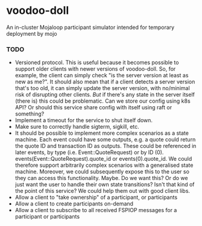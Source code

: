 # voodoo-doll
An in-cluster Mojaloop participant simulator intended for temporary deployment by mojo

### TODO
- Versioned protocol. This is useful because it becomes possible to support older clients with
    newer versions of voodoo-doll. So, for example, the client can simply check "is the server
    version at least as new as me?". It should also mean that if a client detects a server version
    that's too old, it can simply update the server version, with no/minimal risk of disrupting
    other clients. *But* if there's any state in the server itself (there is) this could be
    problematic. Can we store our config using k8s API? Or should this service share config with
    itself using raft or something?
- Implement a timeout for the service to shut itself down.
- Make sure to correctly handle sigterm, sigkill, etc.
- It should be possible to implement more complex scenarios as a state machine. Each event could
    have some outputs, e.g. a quote could return the quote ID and transaction ID as outputs. These
    could be referenced in later events, by type (i.e. Event::QuoteRequest) or by ID (0).
    events(Event::QuoteRequest).quote_id or events(0).quote_id. We could therefore support
    arbitrarily complex scenarios with a generalised state machine. Moreover, we could subsequently
    expose this to the user so they can access this functionality. Maybe. Do we want this? Or do we
    just want the user to handle their own state transitions? Isn't that kind of the point of this
    service? We could help them out with good client libs.
- Allow a client to "take ownership" of a participant, or participants
- Allow a client to create participants on-demand
- Allow a client to subscribe to all received FSPIOP messages for a participant or participants
